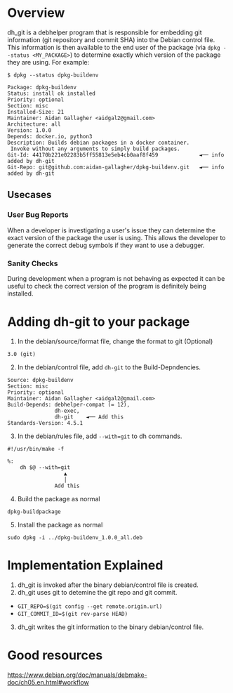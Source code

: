 # Overview

dh_git is a debhelper program that is responsible for embedding git information (git repository and commit SHA) into the Debian control file. This information is then available to the end user of the package (via `dpkg --status <MY_PACKAGE>`) to determine exactly which version of the package they are using. For example:
```
$ dpkg --status dpkg-buildenv

Package: dpkg-buildenv
Status: install ok installed
Priority: optional
Section: misc
Installed-Size: 21
Maintainer: Aidan Gallagher <aidgal2@gmail.com>
Architecture: all
Version: 1.0.0
Depends: docker.io, python3
Description: Builds debian packages in a docker container.
 Invoke without any arguments to simply build packages.
Git-Id: 44170b221e02283b5ff55813e5eb4cb0aaf8f459             ◄── info added by dh-git
Git-Repo: git@github.com:aidan-gallagher/dpkg-buildenv.git   ◄── info added by dh-git
```



## Usecases

### User Bug Reports  
When a developer is investigating a user's issue they can determine the exact version of the package the user is using. This allows the developer to generate the correct debug symbols if they want to use a debugger.

### Sanity Checks
During development when a program is not behaving as expected it can be useful to check the correct version of the program is definitely being installed. 

# Adding dh-git to your package

1. In the debian/source/format file, change the format to git (Optional)
```
3.0 (git)
```  


2. In the debian/control file, add `dh-git` to the Build-Depndencies. 
```
Source: dpkg-buildenv
Section: misc
Priority: optional
Maintainer: Aidan Gallagher <aidgal2@gmail.com>
Build-Depends: debhelper-compat (= 12),
               dh-exec,
               dh-git    ◄── Add this
Standards-Version: 4.5.1
```

3. In the debian/rules file, add `--with=git` to dh commands.

```
#!/usr/bin/make -f

%:
	dh $@ --with=git
                  ▲
                  │
               Add this
```

4. Build the package as normal
```
dpkg-buildpackage
```
5. Install the package as normal
```
sudo dpkg -i ../dpkg-buildenv_1.0.0_all.deb 
```

# Implementation Explained

1. dh_git is invoked after the binary debian/control file is created.
2. dh_git uses git to detemine the git repo and git commit.
* `GIT_REPO=$(git config --get remote.origin.url)`
* `GIT_COMMIT_ID=$(git rev-parse HEAD)`
3. dh_git writes the git information to the binary debian/control file.


# Good resources
https://www.debian.org/doc/manuals/debmake-doc/ch05.en.html#workflow 
